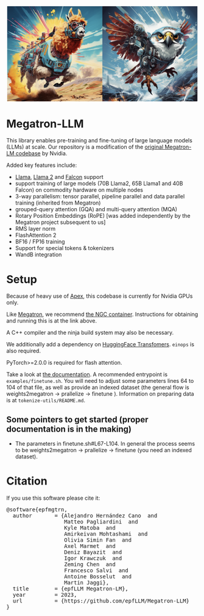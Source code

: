 
<div align="center">
  <img src="docs/imgs/llama-falcon.png"  width="500">
</div>

# Megatron-LLM

This library enables pre-training and fine-tuning of large language models (LLMs) at scale.
Our repository is a modification of the [original Megatron-LM codebase](https://github.com/NVIDIA/Megatron-LM) by Nvidia.

Added key features include:
- [Llama](https://arxiv.org/abs/2302.13971), [Llama 2](https://arxiv.org/abs/2307.09288) and [Falcon](https://huggingface.co/tiiuae) support
- support training of large models (70B Llama2, 65B Llama1 and 40B Falcon) on commodity hardware on multiple nodes
- 3-way parallelism: tensor parallel, pipeline parallel and data parallel training (inherited from Megatron)
- grouped-query attention (GQA) and multi-query attention (MQA)
- Rotary Position Embeddings (RoPE) [was added independently by the Megatron project subsequent to us]
- RMS layer norm
- FlashAttention 2
- BF16 / FP16 training
- Support for special tokens & tokenizers
- WandB integration

# Setup

Because of heavy use of [Apex](https://github.com/NVIDIA/apex), this codebase is currently for Nvidia GPUs only.

Like [Megatron](https://github.com/NVIDIA/Megatron-LM), we recommend [the NGC container](https://catalog.ngc.nvidia.com/orgs/nvidia/containers/pytorch). Instructions for obtaining and running this is at the link above.

A C++ compiler and the ninja build system may also be necessary.

We additionally add a dependency on [HuggingFace Transfomers](https://pypi.org/project/transformers/). `einops` is also required. 

PyTorch>=2.0.0 is required for flash attention.

Take a look at [the documentation](https://epfllm.github.io/Megatron-LLM).
A recommended entrypoint is `examples/finetune.sh`.
You will need to adjust some parameters  lines 64 to 104 of that file, as well as provide an indexed dataset (the general flow is weights2megatron -> prallelize -> finetune ).
Information on preparing data is at `tokenize-utils/README.md`.

## Some pointers to get started (proper documentation is in the making)

- The parameters in finetune.sh#L67-L104. In general the process seems to be weights2megatron -> prallelize -> finetune (you need an indexed dataset).

# Citation

If you use this software please cite it:
<pre>
@software{epfmgtrn,
  author       = {Alejandro Hernández Cano  and
                  Matteo Pagliardini  and
                  Kyle Matoba  and
                  Amirkeivan Mohtashami  and
                  Olivia Simin Fan  and
                  Axel Marmet  and
                  Deniz Bayazit  and
                  Igor Krawczuk  and
                  Zeming Chen  and
                  Francesco Salvi  and
                  Antoine Bosselut  and
                  Martin Jaggi},
  title        = {epfLLM Megatron-LM},
  year         = 2023,
  url          = {https://github.com/epfLLM/Megatron-LLM}
}
</pre>
